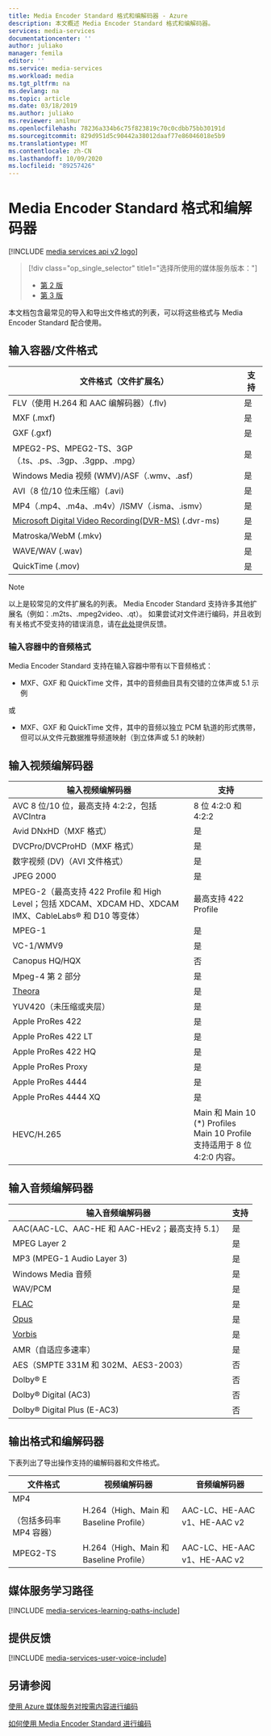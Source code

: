 ```yaml
---
title: Media Encoder Standard 格式和编解码器 - Azure
description: 本文概述 Media Encoder Standard 格式和编解码器。
services: media-services
documentationcenter: ''
author: juliako
manager: femila
editor: ''
ms.service: media-services
ms.workload: media
ms.tgt_pltfrm: na
ms.devlang: na
ms.topic: article
ms.date: 03/18/2019
ms.author: juliako
ms.reviewer: anilmur
ms.openlocfilehash: 78236a334b6c75f823819c70c0cdbb75bb30191d
ms.sourcegitcommit: 829d951d5c90442a38012daaf77e86046018e5b9
ms.translationtype: MT
ms.contentlocale: zh-CN
ms.lasthandoff: 10/09/2020
ms.locfileid: "89257426"
---
```

# <a name="media-encoder-standard-formats-and-codecs"></a>Media Encoder Standard 格式和编解码器

[!INCLUDE [media services api v2 logo](./includes/v2-hr.md)]

> [!div class="op_single_selector" title1="选择所使用的媒体服务版本："]
> * [第 2 版](media-services-media-encoder-standard-formats.md)
> * [第 3 版](../latest/media-encoder-standard-formats.md)

本文档包含最常见的导入和导出文件格式的列表，可以将这些格式与 Media Encoder Standard 配合使用。

## <a name="input-containerfile-formats"></a>输入容器/文件格式
| 文件格式（文件扩展名） | 支持 |
| --- | --- |
| FLV（使用 H.264 和 AAC 编解码器）(.flv) |是 |
| MXF    (.mxf) |是 |
| GXF    (.gxf) |是 |
| MPEG2-PS、MPEG2-TS、3GP（.ts、.ps、.3gp、.3gpp、.mpg） |是 |
| Windows Media 视频 (WMV)/ASF（.wmv、.asf） |是 |
| AVI（8 位/10 位未压缩）(.avi) |是 |
| MP4（.mp4、.m4a、.m4v）/ISMV（.isma、.ismv） |是 |
| [Microsoft Digital Video Recording(DVR-MS)](/previous-versions/windows/desktop/mstv/about-the-dvr-ms-file-format) (.dvr-ms) |是 |
| Matroska/WebM (.mkv) |是 |
| WAVE/WAV (.wav) |是 |
| QuickTime (.mov) |是 |

> [!NOTE]
> 以上是较常见的文件扩展名的列表。 Media Encoder Standard 支持许多其他扩展名（例如：.m2ts、.mpeg2video、.qt）。 如果尝试对文件进行编码，并且收到有关格式不受支持的错误消息，请在[此处](https://feedback.azure.com/forums/169396-media-services/category/144411-encoding-and-processing/)提供反馈。
> 
> 

### <a name="audio-formats-in-input-containers"></a>输入容器中的音频格式
Media Encoder Standard 支持在输入容器中带有以下音频格式：

* MXF、GXF 和 QuickTime 文件，其中的音频曲目具有交错的立体声或 5.1 示例

或

* MXF、GXF 和 QuickTime 文件，其中的音频以独立 PCM 轨道的形式携带，但可以从文件元数据推导频道映射（到立体声或 5.1 的映射）

## <a name="input-video-codecs"></a>输入视频编解码器
| 输入视频编解码器 | 支持 |
| --- | --- |
| AVC 8 位/10 位，最高支持 4:2:2，包括 AVCIntra |8 位 4:2:0 和 4:2:2 |
| Avid DNxHD（MXF 格式） |是 |
| DVCPro/DVCProHD（MXF 格式） |是 |
| 数字视频 (DV)（AVI 文件格式） |是 |
| JPEG 2000 |是 |
| MPEG-2（最高支持 422 Profile 和 High Level；包括 XDCAM、XDCAM HD、XDCAM IMX、CableLabs® 和 D10 等变体） |最高支持 422 Profile |
| MPEG-1 |是 |
| VC-1/WMV9 |是 |
| Canopus HQ/HQX |否 |
| Mpeg-4 第 2 部分 |是 |
| [Theora](https://en.wikipedia.org/wiki/Theora) |是 |
| YUV420（未压缩或夹层） |是 |
| Apple ProRes 422 |是 |
| Apple ProRes 422 LT |是 |
| Apple ProRes 422 HQ |是 |
| Apple ProRes Proxy |是 |
| Apple ProRes 4444 |是 |
| Apple ProRes 4444 XQ |是 |
| HEVC/H.265| Main 和 Main 10 (&#42;) Profiles<br/>Main 10 Profile 支持适用于 8 位 4:2:0 内容。 |

## <a name="input-audio-codecs"></a>输入音频编解码器
| 输入音频编解码器 | 支持 |
| --- | --- |
| AAC(AAC-LC、AAC-HE 和 AAC-HEv2；最高支持 5.1） |是 |
| MPEG Layer 2 |是 |
| MP3 (MPEG-1 Audio Layer 3) |是 |
| Windows Media 音频 |是 |
| WAV/PCM |是 |
| [FLAC](https://en.wikipedia.org/wiki/FLAC)</a> |是 |
| [Opus](https://go.microsoft.com/fwlink/?LinkId=822667) |是 |
| [Vorbis](https://en.wikipedia.org/wiki/Vorbis)</a> |是 |
| AMR（自适应多速率） |是 |
| AES（SMPTE 331M 和 302M、AES3-2003） |否 |
| Dolby® E |否 |
| Dolby® Digital (AC3) |否 |
| Dolby® Digital Plus (E-AC3) |否 |

## <a name="output-formats-and-codecs"></a>输出格式和编解码器
下表列出了导出操作支持的编解码器和文件格式。

| 文件格式 | 视频编解码器 | 音频编解码器 |
| --- | --- | --- |
| MP4 <br/><br/>（包括多码率 MP4 容器） |H.264（High、Main 和 Baseline Profile） |AAC-LC、HE-AAC v1、HE-AAC v2 |
| MPEG2-TS |H.264（High、Main 和 Baseline Profile） |AAC-LC、HE-AAC v1、HE-AAC v2 |

## <a name="media-services-learning-paths"></a>媒体服务学习路径
[!INCLUDE [media-services-learning-paths-include](../../../includes/media-services-learning-paths-include.md)]

## <a name="provide-feedback"></a>提供反馈
[!INCLUDE [media-services-user-voice-include](../../../includes/media-services-user-voice-include.md)]

## <a name="see-also"></a>另请参阅
[使用 Azure 媒体服务对按需内容进行编码](media-services-encode-asset.md)

[如何使用 Media Encoder Standard 进行编码](media-services-dotnet-encode-with-media-encoder-standard.md)
